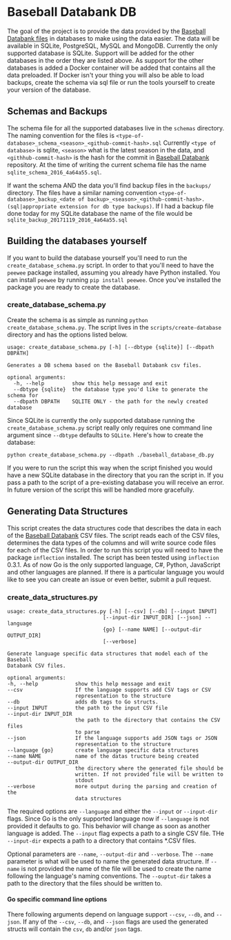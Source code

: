 # Baseball Databank DB 

The goal of the project is to provide the data provided by the [Baseball Databank files](https://github.com/chadwickbureau/baseballdatabank) in databases to make using the data easier.  The data will be available in SQLite, PostgreSQL, MySQL and MongoDB.  Currently the only supported database is SQLite.  Support will be added for the other databases in the order they are listed above.  As support for the other databases is added a Docker container will be added that contains all the data preloaded.  If Docker isn't your thing you will also be able to load backups, create the schema via sql file or run the tools yourself to create your version of the database.

## Schemas and Backups
The schema file for all the supported databases live in the `schemas` directory.  The naming convention for the files is `<type-of-database>_schema_<season>_<github-commit-hash>.sql`
Currently `<type of database>` is sqlite, `<season>` what is the latest season in the data, and `<githhub-commit-hash>` is the hash for the commit in [Baseball Databank](https://github.com/chadwickbureau/baseballdatabank) repository.  At the time of writing the current schema file has the name `sqlite_schema_2016_4a64a55.sql`.  

If want the schema AND the data you'll find backup files in the `backups/` directory.  The files have a similar naming convention `<type-of-database>_backup_<date of backup>_<season>_<github-commit-hash>.(sql|appropriate extension for db type backups)`. If I had a backup file done today for my SQLite database the name of the file would be `sqlite_backup_20171119_2016_4a64a55.sql`

## Building the databases yourself
If you want to build the database yourself you'll need to run the `create_database_schema.py` script.  In order to that you'll need to have the `peewee` package installed, assuming you already have Python installed.  You can install `peewee` by running `pip install peewee`. Once you've installed the package you are ready to create the database.


### create_database_schema.py
Create the schema is as simple as running `python create_database_schema.py`.  The script lives in the `scripts/create-database` directory and has the options listed below.

```
usage: create_database_schema.py [-h] [--dbtype {sqlite}] [--dbpath DBPATH]

Generates a DB schema based on the Baseball Databank csv files.

optional arguments:
  -h, --help         show this help message and exit
  --dbtype {sqlite}  the database type you'd like to generate the schema for
  --dbpath DBPATH    SQLITE ONLY - the path for the newly created database
  ```

  Since SQLite is currently the only supported database running the `create_database_schema.py` script really only requires one command line argument since `--dbtype` defaults to `SQLite`.  Here's how to create the database:

  `python create_database_schema.py --dbpath ./baseball_database_db.py`

  If you were to run the script this way when the script finished you would have a new SQLite database in the directory that you ran the script in.  If you pass a path to the script of a pre-existing database you will receive an error.  In future version of the script this will be handled more gracefully.

  ## Generating Data Structures
  This script creates the data structures code that describes the data in each of the [Baseball Databank](https://github.com/chadwickbureau/baseballdatabank) CSV files.  The script reads each of the CSV files, determines the data types of the columns and will write source code files for each of the CSV files. In order to run this script you will need to have the package `inflection` installed. The script has been tested using `inflection` 0.3.1.  As of now Go is the only supported language, C#, Python, JavaScript and other languages are planned.  If there is a particular language you would like to see you can create an issue or even better, submit a pull request.

  ### create_data_structures.py
  ```
usage: create_data_structures.py [-h] [--csv] [--db] [--input INPUT]
                                 [--input-dir INPUT_DIR] [--json] --language
                                 {go} [--name NAME] [--output-dir OUTPUT_DIR]
                                 [--verbose]

Generate language specific data structures that model each of the Baseball
Databank CSV files.

optional arguments:
  -h, --help            show this help message and exit
  --csv                 If the language supports add CSV tags or CSV
                        representation to the structure
  --db                  adds db tags to Go structs.
  --input INPUT         the path to the input CSV file
  --input-dir INPUT_DIR
                        the path to the directory that contains the CSV files
                        to parse
  --json                If the language supports add JSON tags or JSON
                        representation to the structure
  --language {go}       create language specific data structures
  --name NAME           name of the datas tructure being created
  --output-dir OUTPUT_DIR
                        the directory where the generated file should be
                        written. If not provided file will be written to
                        stdout
  --verbose             more output during the parsing and creation of the
                        data structures
```

The required options are `--language` and either the `--input` or `--input-dir` flags.  Since Go is the only supported language now if `--language` is not provided it defaults to go.  This behavior will change as soon as another language is added. The `--input` flag expects a path to a single CSV file.  THe `--input-dir` expects a path to a directory that contains *.CSV files.  

Optional parameters are `--name`, `--output-dir` and `--verbose`.  The `--name` parameter is what will be used to name the generated data structure.  If `--name` is not provided the name of the file will be used to create the name following the language's naming conventions.  The `--ouptut-dir` takes a path to the directory that the files should be written to.

#### Go specific command line options

There following arguments depend on language support `--csv`, `--db`, and `--json`. If any of the `--csv`, `--db`, and `--json` flags are used the generated structs will contain the `csv`, `db` and/or `json` tags.
